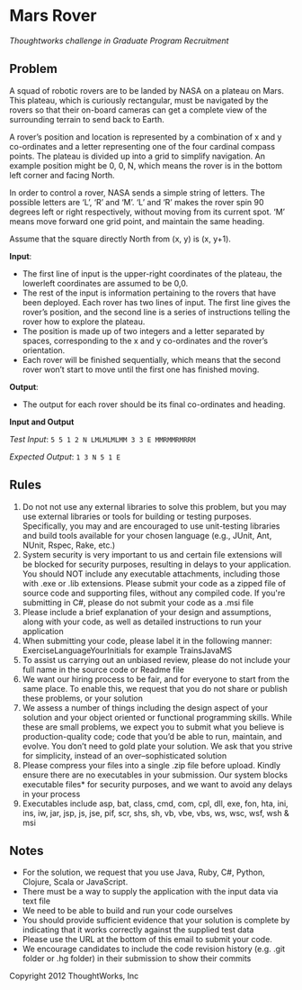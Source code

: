# Mars Rover

*Thoughtworks challenge in Graduate Program Recruitment*

## Problem

A squad of robotic rovers are to be landed by NASA on a plateau on Mars. This plateau, which is curiously rectangular, must be navigated by the rovers so that their on-board cameras can get a complete view of the surrounding terrain to send back to Earth.
 
A rover’s position and location is represented by a combination of x and y co-ordinates and a letter representing one of the four cardinal compass points. The plateau is divided up into a grid to simplify navigation. An example position might be 0, 0, N, which means the rover is in the bottom left corner and facing North.
 
In order to control a rover, NASA sends a simple string of letters. The possible letters are ‘L’, ‘R’ and ‘M’. ‘L’ and ‘R’ makes the rover spin 90 degrees left or right respectively, without moving from its current spot. ‘M’ means move forward one grid point, and maintain the same heading.
 
Assume that the square directly North from (x, y) is (x, y+1).
 
**Input**:
- The first line of input is the upper-right coordinates of the plateau, the lowerleft coordinates are assumed to be 0,0.
- The rest of the input is information pertaining to the rovers that have been deployed. Each rover has two lines of input. The first line gives the rover’s position, and the second line is a series of instructions telling the rover how to explore the plateau.
- The position is made up of two integers and a letter separated by spaces, corresponding to the x and y co-ordinates and the rover’s orientation.
- Each rover will be finished sequentially, which means that the second rover won’t start to move until the first one has finished moving.

**Output**:
- The output for each rover should be its final co-ordinates and heading.

**Input and Output**
 
*Test Input*:
`5 5
1 2 N
LMLMLMLMM
3 3 E
MMRMMRMRRM`
 
*Expected Output*:
`1 3 N
5 1 E`

## Rules

1. Do not not use any external libraries to solve this problem, but you may use external libraries or tools for building or testing purposes. Specifically, you may and are encouraged to use unit-testing libraries and build tools available for your chosen language (e.g., JUnit, Ant, NUnit, Rspec, Rake, etc.)
2. System security is very important to us and certain file extensions will be blocked for security purposes, resulting in delays to your application. You should NOT include any executable attachments, including those with .exe or .lib extensions. Please submit your code as a zipped file of source code and supporting files, without any compiled code. If you're submitting in C#, please do not submit your code as a .msi file
3. Please include a brief explanation of your design and assumptions, along with your code, as well as detailed instructions to run your application
4. When submitting your code, please label it in the following manner: ExerciseLanguageYourInitials for example TrainsJavaMS
5. To assist us carrying out an unbiased review, please do not include your full name in the source code or Readme file
6. We want our hiring process to be fair, and for everyone to start from the same place. To enable this, we request that you do not share or publish these problems, or your solution
7. We assess a number of things including the design aspect of your solution and your object oriented or functional programming skills. While these are small problems, we expect you to submit what you believe is production-quality code; code that you’d be able to run, maintain, and evolve. You don’t need to gold plate your solution. We ask that you strive for simplicity, instead of an over–sophisticated solution
8. Please compress your files into a single .zip file before upload. Kindly ensure there are no executables in your submission. Our system blocks executable files* for security purposes, and we want to avoid any delays in your process
9. Executables include asp, bat, class, cmd, com, cpl, dll, exe, fon, hta, ini, ins, iw, jar, jsp, js, jse, pif, scr, shs, sh, vb, vbe, vbs, ws, wsc, wsf, wsh & msi

## Notes

- For the solution, we request that you use Java, Ruby, C#, Python, Clojure, Scala or JavaScript.
- There must be a way to supply the application with the input data via text file
- We need to be able to build and run your code ourselves
- You should provide sufficient evidence that your solution is complete by indicating that it works correctly against the supplied test data
- Please use the URL at the bottom of this email to submit your code.
- We encourage candidates to include the code revision history (e.g. .git folder or .hg folder) in their submission to show their commits

Copyright 2012 ThoughtWorks, Inc
